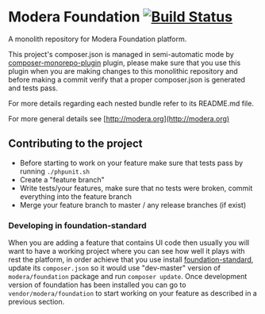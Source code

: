 # Modera Foundation [![Build Status](https://travis-ci.org/modera/foundation.svg?branch=master)](https://travis-ci.org/modera/foundation)

A monolith repository for Modera Foundation platform.

This project's composer.json is managed in semi-automatic mode by [composer-monorepo-plugin](https://github.com/modera/composer-monorepo-plugin)
plugin, please make sure that you use this plugin when you are making changes to this monolithic repository and
before making a commit verify that a proper composer.json is generated and tests pass.

For more details regarding each nested bundle refer to its README.md file.

For more general details see [http://modera.org](http://modera.org)

## Contributing to the project

* Before starting to work on your feature make sure that tests pass by running `./phpunit.sh`
* Create a "feature branch"
* Write tests/your features, make sure that no tests were broken, commit everything into the feature branch
* Merge your feature branch to master / any release branches (if exist)

### Developing in foundation-standard

When you are adding a feature that contains UI code then usually you will want to have a working project where you can
see how well it plays with rest the platform, in order achieve that you use install 
[foundation-standard](https://github.com/modera/foundation-standard), update its `composer.json` so it would use
"dev-master" version of `modera/foundation` package and run `composer update`. Once development version of foundation
has been installed you can go to `vendor/modera/foundation` to start working on your feature as described in a previous
section.

